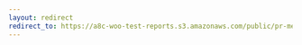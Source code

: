 ```yaml
---
layout: redirect
redirect_to: https://a8c-woo-test-reports.s3.amazonaws.com/public/pr-merge/40466/e2e/index.html
---
```

